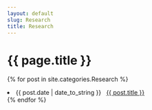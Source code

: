 ```yaml
---
layout: default
slug: Research
title: Research
---
```


# {{ page.title }}

{% for post in site.categories.Research %}
 <li><span>{{ post.date | date_to_string }}</span> &nbsp; <a href="{{ post.url }}">{{ post.title }}</a></li>
{% endfor %}